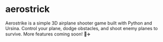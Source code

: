 # aerostrick
Aerostrike is a simple 3D airplane shooter game built with Python and Ursina. Control your plane, dodge obstacles, and shoot enemy planes to survive. More features coming soon! 🚀✈️
